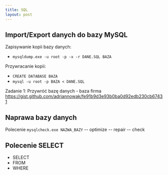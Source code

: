 ```yaml
---
title: SQL
layout: post
---
```


##  Import/Export danych do bazy MySQL


Zapisywanie kopii bazy danych:

 - `mysqldump.exe -u root -p -x -r DANE.SQL BAZA`
 
Przywracanie kopii:
 - `CREATE DATABASE BAZA`
 - `mysql -u root -p BAZA < DANE.SQL`
 

Zadanie 1:
Przywróć bazę danych - baza firma
https://gist.github.com/adriannowak/fe91b9d3e93b0ba0d92edb230cb67431

## Naprawa bazy danych

Polecenie `mysqlcheck.exe NAZWA_BAZY`
 -- optimize
 -- repair
 -- check
 
 
 
 ## Polecenie SELECT
 
  - SELECT
  - FROM
  - WHERE
  
